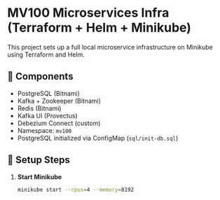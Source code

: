 # MV100 Microservices Infra (Terraform + Helm + Minikube)

This project sets up a full local microservice infrastructure on Minikube using Terraform and Helm.

## 🧱 Components
- PostgreSQL (Bitnami)
- Kafka + Zookeeper (Bitnami)
- Redis (Bitnami)
- Kafka UI (Provectus)
- Debezium Connect (custom)
- Namespace: `mv100`
- PostgreSQL initialized via ConfigMap (`sql/init-db.sql`)

## 🚀 Setup Steps

1. **Start Minikube**
   ```bash
   minikube start --cpus=4 --memory=8192
